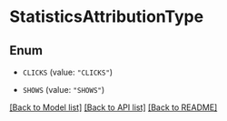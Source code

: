 # StatisticsAttributionType

## Enum


* `CLICKS` (value: `"CLICKS"`)

* `SHOWS` (value: `"SHOWS"`)


[[Back to Model list]](../README.md#documentation-for-models) [[Back to API list]](../README.md#documentation-for-api-endpoints) [[Back to README]](../README.md)


